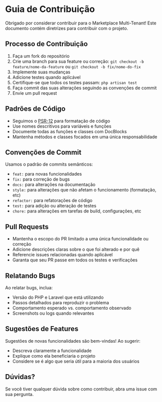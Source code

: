 # Guia de Contribuição

Obrigado por considerar contribuir para o Marketplace Multi-Tenant! Este documento contém diretrizes para contribuir com o projeto.

## Processo de Contribuição

1. Faça um fork do repositório
2. Crie uma branch para sua feature ou correção: `git checkout -b feature/nome-da-feature` ou `git checkout -b fix/nome-do-fix`
3. Implemente suas mudanças
4. Adicione testes quando aplicável
5. Certifique-se que todos os testes passam: `php artisan test`
6. Faça commit das suas alterações seguindo as convenções de commit
7. Envie um pull request

## Padrões de Código

* Seguimos o [PSR-12](https://www.php-fig.org/psr/psr-12/) para formatação de código
* Use nomes descritivos para variáveis e funções
* Documente todas as funções e classes com DocBlocks
* Mantenha métodos e classes focados em uma única responsabilidade

## Convenções de Commit

Usamos o padrão de commits semânticos:

* `feat:` para novas funcionalidades
* `fix:` para correção de bugs
* `docs:` para alterações na documentação
* `style:` para alterações que não afetam o funcionamento (formatação, etc)
* `refactor:` para refatorações de código
* `test:` para adição ou alteração de testes
* `chore:` para alterações em tarefas de build, configurações, etc

## Pull Requests

* Mantenha o escopo do PR limitado a uma única funcionalidade ou correção
* Adicione descrições claras sobre o que foi alterado e por quê
* Referencie issues relacionadas quando aplicável
* Garanta que seu PR passe em todos os testes e verificações

## Relatando Bugs

Ao relatar bugs, inclua:

* Versão do PHP e Laravel que está utilizando
* Passos detalhados para reproduzir o problema
* Comportamento esperado vs. comportamento observado
* Screenshots ou logs quando relevantes

## Sugestões de Features

Sugestões de novas funcionalidades são bem-vindas! Ao sugerir:

* Descreva claramente a funcionalidade
* Explique como ela beneficiaria o projeto
* Considere se é algo que seria útil para a maioria dos usuários

## Dúvidas?

Se você tiver qualquer dúvida sobre como contribuir, abra uma issue com sua pergunta. 